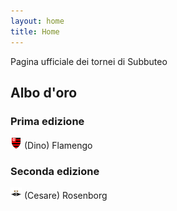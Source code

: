 ```yaml
---
layout: home
title: Home
---
```


Pagina ufficiale dei tornei di Subbuteo


## Albo d'oro

### Prima edizione

<img src="/thumb/flamengo.png" width="18"> (Dino) Flamengo

### Seconda edizione

<img src="/thumb/rosenborg.png" width="18"> (Cesare) Rosenborg

